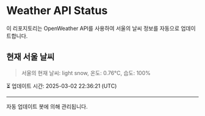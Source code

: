 
# Weather API Status

이 리포지토리는 OpenWeather API를 사용하여 서울의 날씨 정보를 자동으로 업데이트합니다.

## 현재 서울 날씨
> 서울의 현재 날씨: light snow, 온도: 0.76°C, 습도: 100%

⏳ 업데이트 시간: 2025-03-02 22:36:21 (UTC)

---
자동 업데이트 봇에 의해 관리됩니다.
